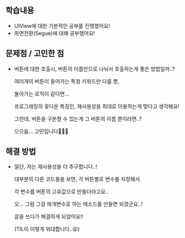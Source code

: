 ## 학습내용

- UIView에 대한 기본적인 공부를 진행했어요!
- 화면전환(Segue)에 대해 공부했어요!

## **문제점 / 고민한 점**

- 버튼에 대한 호출시, 버튼의 이름만으로 나눠서 호출하는게 좋은 방법일까..?

  여러개의 버튼이 들어가는 특정 키워드만 다를 뿐,

  돌아가는 로직이 같다면...

  프로그래밍의 꽃다운 특징인, 재사용성을 최대로 이용하는게 맞다고 생각해요!

  그런데, 버튼을 구분할 수 있는게 그 버튼의 이름 뿐이라면..?

  으으음... 고민입니다🤦🏻‍♂️

## **해결 방법**

- 일단, 저는 재사용성을 더 추구합니다..!

  대부분의 다른 코드들을 보면, 각 버튼별로 변수를 지정해서

  각 변수를 버튼의 고유값으로 만들더라고요..

  오... 그럼 그걸 매개변수로 하는 메소드를 만들면 되겠군요..!

  글을 쓰다가 해결하게 되었어요!!

  (TIL이 이렇게 위대합니다..😮)
